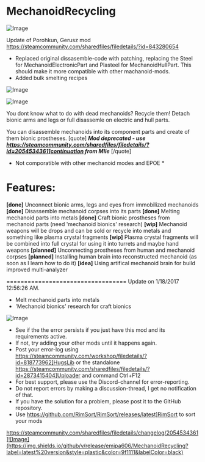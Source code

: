 # MechanoidRecycling

![Image](https://i.imgur.com/buuPQel.png)

Update of Porohkun, Gerusz mod 
https://steamcommunity.com/sharedfiles/filedetails/?id=843280654

- Replaced original dissasemble-code with patching, replacing the Steel for MechanoidElectronicPart and Plasteel for MechanoidHullPart. This should make it more compatible with other machanoid-mods.
- Added bulk smelting recipes

![Image](https://i.imgur.com/pufA0kM.png)

	
![Image](https://i.imgur.com/Z4GOv8H.png)


You dont know what to do with dead mechanoids? Recycle them! Detach bionic arms and legs or full disassemle on electric and hull parts.

You can disassemble mechanoids into its component parts and create of them bionic prostheses.
[quote]
***Mod deprecated - use https://steamcommunity.com/sharedfiles/filedetails/?id=2054534361]continuation from Mlie***
[/quote]
* Not comporatible with other mechanoid modes and EPOE *

# Features:

**[done]** Unconnect bionic arms, legs and eyes from immobilized mechanoids
**[done]** Disassemble mechanoid corpses into its parts
**[done]** Melting mechanoid parts into metals
**[done]** Craft bionic prostheses from mechanoid parts (need 'mechanoid bionics' research)
**[wip]** Mechanoid weapons will be drops and can be sold or recycle into metals and something like plasma crystal fragments
**[wip]** Plasma crystal fragments will be combined into full crystal for using it into turrets and maybe hand weapons
**[planned]** Unconnecting prostheses from human and mechanoid corpses
**[planned]** Installing human brain into reconstructed mechanoid (as soon as I learn how to do it)
**[idea]** Using artifical mechanoid brain for build improved multi-analyzer

==================================
Update on 1/18/2017 12:56:26 AM.

- Melt mechanoid parts into metals
- 'Mechanoid bionics' research for craft bionics


![Image](https://i.imgur.com/PwoNOj4.png)



-  See if the the error persists if you just have this mod and its requirements active.
-  If not, try adding your other mods until it happens again.
-  Post your error-log using https://steamcommunity.com/workshop/filedetails/?id=818773962]HugsLib or the standalone https://steamcommunity.com/sharedfiles/filedetails/?id=2873415404]Uploader and command Ctrl+F12
-  For best support, please use the Discord-channel for error-reporting.
-  Do not report errors by making a discussion-thread, I get no notification of that.
-  If you have the solution for a problem, please post it to the GitHub repository.
-  Use https://github.com/RimSort/RimSort/releases/latest]RimSort to sort your mods



https://steamcommunity.com/sharedfiles/filedetails/changelog/2054534361]![Image](https://img.shields.io/github/v/release/emipa606/MechanoidRecycling?label=latest%20version&style=plastic&color=9f1111&labelColor=black)

